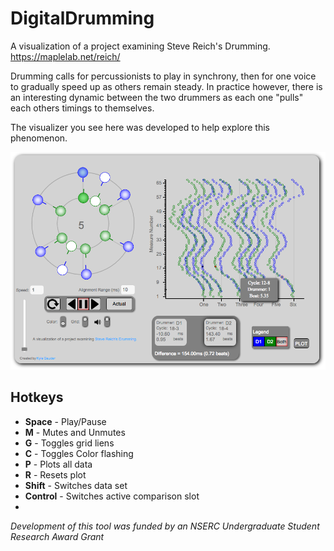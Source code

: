 # DigitalDrumming
A visualization of a project examining Steve Reich's Drumming.
https://maplelab.net/reich/

Drumming calls for percussionists to play in synchrony, then for one voice to gradually speed up as others remain steady. In practice however, there is an interesting dynamic between the two drummers as each one "pulls" each others timings to themselves.

The visualizer you see here was developed to help explore this phenomenon.

![Prototype image](https://github.com/MAPLE-Lab/DigitalDrumming/blob/master/Elements/DemoImage.png)

## Hotkeys
* **Space** - Play/Pause
* **M** - Mutes and Unmutes
* **G** - Toggles grid liens
* **C** - Toggles Color flashing
* **P** - Plots all data
* **R** - Resets plot
* **Shift** - Switches data set
* **Control** - Switches active comparison slot
* 
_Development of this tool was funded by an NSERC Undergraduate Student Research Award Grant_
